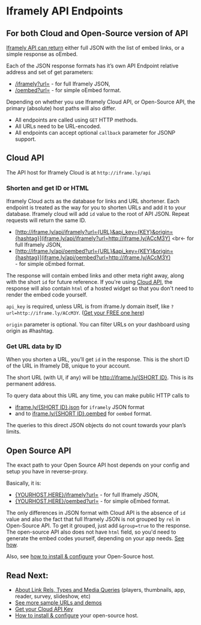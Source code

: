 # Iframely API Endpoints


## For both Cloud and Open-Source version of API

[Iframely API can return](http://iframely.com/docs) either full JSON with the list of embed links, or a simple response as oEmbed. 

Each of the JSON response formats has it’s own API Endpoint relative address and set of get parameters:

- [/iframely?url=](iframe.ly/api/iframely?url=http://iframe.ly/ACcM3Y) - for full Iframely JSON,
- [/oembed?url=](iframe.ly/api/oembed?url=http://iframe.ly/ACcM3Y) - for simple oEmbed format. 

Depending on whether you use Iframely Cloud API, or Open-Source API, the primary (absolute) host paths will also differ. 

- All endpoints are called using `GET` HTTP methods. 
- All URLs need to be URL-encoded.
- All endpoints can accept optional `callback` parameter for JSONP support.


## Cloud API

The API host for Iframely Cloud is at `http://iframe.ly/api`

### Shorten and get ID or HTML

Iframely Cloud acts as the database for links and URL shortener. Each endpoint is treated as the way for you to shorten URLs and add it to your database. Iframely cloud will add `id` value to the root of API JSON. Repeat requests will return the same ID.  

- [http://iframe.ly/api/iframely?url={URL}&api_key={KEY}&origin={hashtag}](iframe.ly/api/iframely?url=http://iframe.ly/ACcM3Y) <br<- for full Iframely JSON,
- [http://iframe.ly/api/oembed?url={URL}&api_key={KEY}&origin={hashtag}](iframe.ly/api/oembed?url=http://iframe.ly/ACcM3Y) <br>- for simple oEmbed format.

The response will contain embed links and other meta right away, along with the short `id` for future reference. If you're using [Cloud API](http://iframe.ly), the response will also contain `html` of a hosted widget so that you don't need to render the embed code yourself. 

`api_key` is required, unless URL is from iframe.ly domain itself, like `?url=http://iframe.ly/ACcM3Y`. ([Get your FREE one here](http://iframe.ly))  

`origin` parameter is optional. You can filter URLs on your dashboard using origin as #hashtag.

### Get URL data by ID

When you shorten a URL, you’ll get `id` in the response. This is the short ID of the URL in Iframely DB, unique to your account. 

The short URL (with UI, if any) will be [http://iframe.ly/{SHORT ID}](http://iframe.ly/ACcM3Y.json). This is its permanent address.

To query data about this URL any time, you can make public HTTP calls to 

- [iframe.ly/{SHORT ID}.json](http://iframe.ly/ACcM3Y.json) for `iframely` JSON format
- and to [iframe.ly/{SHORT ID}.oembed](http://iframe.ly/ACcM3Y.oembed) for `oembed` format. 

The queries to this direct JSON objects do not count towards your plan’s limits. 


## Open Source API

The exact path to your Open Source API host depends on your config and setup you have in reverse-proxy. 

Basically, it is:

- [{YOURHOST.HERE}/iframely?url=](iframe.ly/api/iframely?url=http://iframe.ly/ACcM3Y) - for full Iframely JSON,
- [{YOURHOST.HERE}/oembed?url=](iframe.ly/api/oembed?url=http://iframe.ly/ACcM3Y) - for simple oEmbed format. 

The only differences in JSON format with Cloud API is the absence of `id` value and also the fact that full Iframely JSON is not grouped by `rel` in Open-Source API. To get it grouped, just add `&group=true` to the response. The open-source API also does not have `html` field, so you'd need to generate the embed codes yourself, depending on your app needs. [See how](http://iframely.com/docs/links).


Also, see [how to install & configure](http://iframely.com/docs/host) your Open-Source host. 

## Read Next:

- [About Link Rels, Types and Media Queries](http://iframely.com/docs/links) (players, thumbnails, app, reader, survey, slideshow, etc)
- [See more sample URLs and demos](http://iframely.com/domains)
- [Get your Cloud API Key](http://iframe.ly/api)
- [How to install & configure](http://iframely.com/docs/host) your open-source host. 
